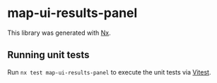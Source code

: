 # map-ui-results-panel

This library was generated with [Nx](https://nx.dev).

## Running unit tests

Run `nx test map-ui-results-panel` to execute the unit tests via [Vitest](https://vitest.dev/).
